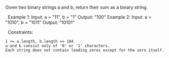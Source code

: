 Given two binary strings a and b, return their sum as a binary string.

 
Example 1:
Input: a = "11", b = "1"
Output: "100"
Example 2:
Input: a = "1010", b = "1011"
Output: "10101"

 
Constraints:


	1 <= a.length, b.length <= 104
	a and b consist only of '0' or '1' characters.
	Each string does not contain leading zeros except for the zero itself.

